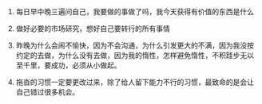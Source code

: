 1. 每日早中晚三遍问自己，我要做的事做了吗，我今天获得有价值的东西是什么  

2. 做好必要的市场研究，想好自己要转行的所有事情  

3. 昨晚为什么会闹不愉快，因为不会沟通，为什么引发更大的不满，因为我没按约定的去做，为什么没有去做，因为我的惰性，怎样避免惰性，不积跬步无以至千里，要成功，必须从小做起。  

4. 拖沓的习惯一定要更改过来，除了给人留下能力不行的习惯，最致命的是会让自己错过很多机会。

